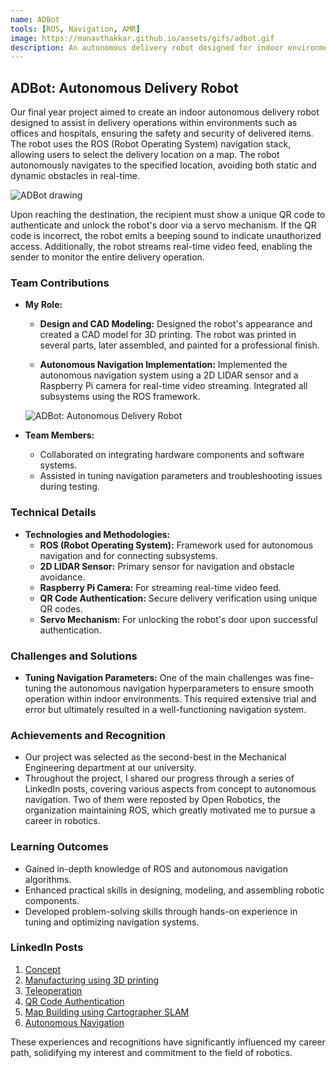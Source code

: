 ```yaml
---
name: ADBot
tools: [ROS, Navigation, AMR]
image: https://manavthakkar.github.io/assets/gifs/adbot.gif
description: An autonomous delivery robot designed for indoor environments, capable of securely delivering goods while avoiding obstacles.
---
```

## ADBot: Autonomous Delivery Robot

Our final year project aimed to create an indoor autonomous delivery robot designed to assist in delivery operations within environments such as offices and hospitals, ensuring the safety and security of delivered items. The robot uses the ROS (Robot Operating System) navigation stack, allowing users to select the delivery location on a map. The robot autonomously navigates to the specified location, avoiding both static and dynamic obstacles in real-time.

![ADBot drawing](https://manavthakkar.github.io/assets/images/adbot-drawing.jpeg)

Upon reaching the destination, the recipient must show a unique QR code to authenticate and unlock the robot's door via a servo mechanism. If the QR code is incorrect, the robot emits a beeping sound to indicate unauthorized access. Additionally, the robot streams real-time video feed, enabling the sender to monitor the entire delivery operation.

### Team Contributions

- **My Role:**
  - **Design and CAD Modeling:** Designed the robot's appearance and created a CAD model for 3D printing. The robot was printed in several parts, later assembled, and painted for a professional finish.  

  - **Autonomous Navigation Implementation:** Implemented the autonomous navigation system using a 2D LIDAR sensor and a Raspberry Pi camera for real-time video streaming. Integrated all subsystems using the ROS framework.

  ![ADBot: Autonomous Delivery Robot](https://manavthakkar.github.io/assets/images/adbot.jpeg)

- **Team Members:**
  - Collaborated on integrating hardware components and software systems.
  - Assisted in tuning navigation parameters and troubleshooting issues during testing.

### Technical Details

- **Technologies and Methodologies:**
  - **ROS (Robot Operating System):** Framework used for autonomous navigation and for connecting subsystems.
  - **2D LIDAR Sensor:** Primary sensor for navigation and obstacle avoidance.
  - **Raspberry Pi Camera:** For streaming real-time video feed.
  - **QR Code Authentication:** Secure delivery verification using unique QR codes.
  - **Servo Mechanism:** For unlocking the robot's door upon successful authentication.

### Challenges and Solutions

- **Tuning Navigation Parameters:** One of the main challenges was fine-tuning the autonomous navigation hyperparameters to ensure smooth operation within indoor environments. This required extensive trial and error but ultimately resulted in a well-functioning navigation system.
  
### Achievements and Recognition

- Our project was selected as the second-best in the Mechanical Engineering department at our university.
- Throughout the project, I shared our progress through a series of LinkedIn posts, covering various aspects from concept to autonomous navigation. Two of them were reposted by Open Robotics, the organization maintaining ROS, which greatly motivated me to pursue a career in robotics.

### Learning Outcomes

- Gained in-depth knowledge of ROS and autonomous navigation algorithms.
- Enhanced practical skills in designing, modeling, and assembling robotic components.
- Developed problem-solving skills through hands-on experience in tuning and optimizing navigation systems.

### LinkedIn Posts

1. [Concept](https://www.linkedin.com/posts/open-source-robotics-foundation_project-ros-technology-activity-6920412550727708672-o6te?utm_source=share&utm_medium=member_desktop)
2. [Manufacturing using 3D printing](https://www.linkedin.com/posts/manavt2000_3dprinting-robotics-amr-activity-6922137953884405760-YUPW/)
3. [Teleoperation](https://www.linkedin.com/posts/manavt2000_delivery-robot-amr-activity-6922869511616372736-_omh/)
4. [QR Code Authentication](https://www.linkedin.com/feed/update/urn:li:activity:6925658072698761216/)
5. [Map Building using Cartographer SLAM](https://www.linkedin.com/posts/open-source-robotics-foundation_slam-robotics-deliveryrobot-activity-6929844665529614336-7qFD?utm_source=share&utm_medium=member_desktop)
6. [Autonomous Navigation](https://www.linkedin.com/feed/update/urn:li:activity:6933326224974852096/)

These experiences and recognitions have significantly influenced my career path, solidifying my interest and commitment to the field of robotics.